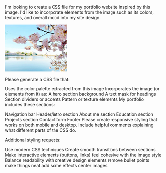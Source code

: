 I'm looking to create a CSS file for my portfolio website inspired by this image. I'd like to incorporate elements from the image such as its colors, textures, and overall mood into my site design.

<img src="images/sakura-tree.webp" width="200">

Please generate a CSS file that:

Uses the color palette extracted from this image
Incorporates the image (or elements from it) as:
A hero section background
A text mask for headings
Section dividers or accents
Pattern or texture elements
My portfolio includes these sections:

Navigation bar
Header/intro section
About me section
Education section
Projects section
Contact form
Footer
Please create responsive styling that works on both mobile and desktop. Include helpful comments explaining what different parts of the CSS do.

Additional styling requests:

Use modern CSS techniques
Create smooth transitions between sections
Make interactive elements (buttons, links) feel cohesive with the image style
Balance readability with creative design elements
remove bullet points
make things neat
add some effects
center images